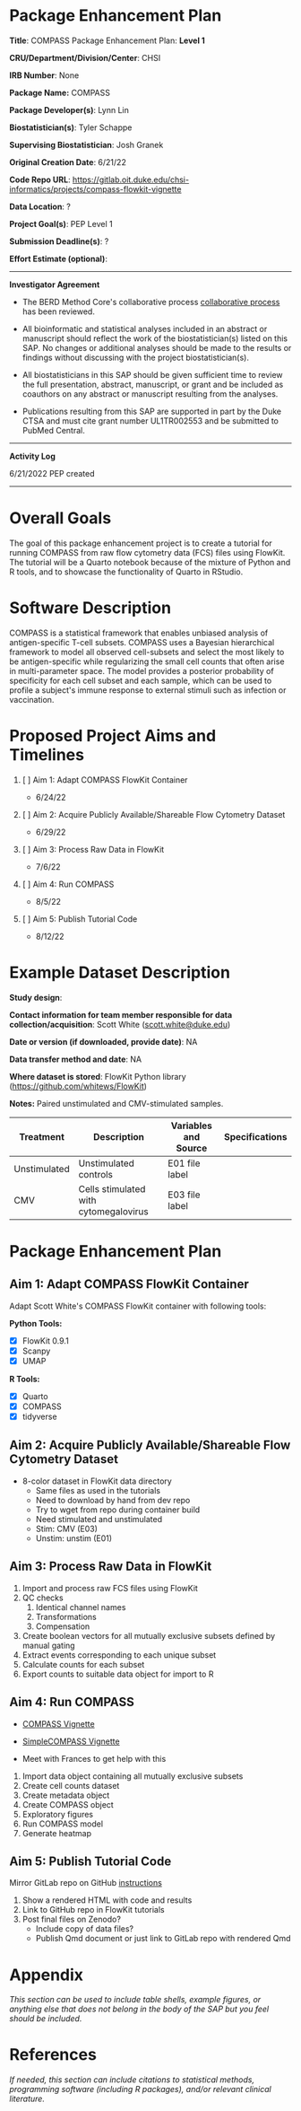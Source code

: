 # Package Enhancement Plan

**Title**: COMPASS Package Enhancement Plan: **Level 1**

**CRU/Department/Division/Center**: CHSI

**IRB Number**: None

**Package Name:** COMPASS

**Package Developer(s)**: Lynn Lin

**Biostatistician(s)**: Tyler Schappe

**Supervising Biostatistician**: Josh Granek

**Original Creation Date**: 6/21/22

**Code Repo URL**: https://gitlab.oit.duke.edu/chsi-informatics/projects/compass-flowkit-vignette

**Data Location**: ?

**Project Goal(s)**: PEP Level 1

**Submission Deadline(s)**: ?

**Effort Estimate (optional)**:

------------------------------------------------------------------------

**Investigator Agreement**

-   The BERD Method Core's collaborative process [collaborative process](https://biostat.duke.edu/sites/biostat.duke.edu/files/12%20phases%202.pdf) has been reviewed.

-   All bioinformatic and statistical analyses included in an abstract or manuscript should reflect the work of the biostatistician(s) listed on this SAP. No changes or additional analyses should be made to the results or findings without discussing with the project biostatistician(s).

-   All biostatisticians in this SAP should be given sufficient time to review the full presentation, abstract, manuscript, or grant and be included as coauthors on any abstract or manuscript resulting from the analyses.

-   Publications resulting from this SAP are supported in part by the Duke CTSA and must cite grant number UL1TR002553 and be submitted to PubMed Central.

------------------------------------------------------------------------

**Activity Log**

6/21/2022 PEP created

------------------------------------------------------------------------

# Overall Goals

The goal of this package enhancement project is to create a tutorial for running COMPASS from raw flow cytometry data (FCS) files using FlowKit. The tutorial will be a Quarto notebook because of the mixture of Python and R tools, and to showcase the functionality of Quarto in RStudio. 

# Software Description

COMPASS is a statistical framework that enables unbiased analysis of antigen-specific T-cell subsets. COMPASS uses a Bayesian hierarchical framework to model all observed cell-subsets and select the most likely to be antigen-specific while regularizing the small cell counts that often arise in multi-parameter space. The model provides a posterior probability of specificity for each cell subset and each sample, which can be used to profile a subject's immune response to external stimuli such as infection or vaccination.


# Proposed Project Aims and Timelines 

1. [ ] Aim 1: Adapt COMPASS FlowKit Container
    - 6/24/22

1. [ ] Aim 2: Acquire Publicly Available/Shareable Flow Cytometry Dataset
    - 6/29/22

2. [ ] Aim 3: Process Raw Data in FlowKit
    - 7/6/22

3. [ ] Aim 4: Run COMPASS
    - 8/5/22

4. [ ] Aim 5: Publish Tutorial Code
    - 8/12/22
 

# Example Dataset Description

**Study design**: 

**Contact information for team member responsible for data collection/acquisition**: Scott White (scott.white@duke.edu)

**Date or version (if downloaded, provide date)**: NA

**Data transfer method and date**: NA

**Where dataset is stored**: FlowKit Python library (https://github.com/whitews/FlowKit)

**Notes:** Paired unstimulated and CMV-stimulated samples. 

| Treatment   | Description                                | Variables and Source | Specifications|
|-------------|--------------------------------------------|----------------------|---------------|
|Unstimulated |Unstimulated controls                       |E01 file label        |               |
|CMV          |Cells stimulated with cytomegalovirus       |E03 file label        |               |


# Package Enhancement Plan

## Aim 1: Adapt COMPASS FlowKit Container

Adapt Scott White's COMPASS FlowKit container with following tools:

**Python Tools:**

- [X] FlowKit 0.9.1
- [X] Scanpy
- [X] UMAP

**R Tools:**

- [X] Quarto
- [X] COMPASS
- [X] tidyverse

## Aim 2: Acquire Publicly Available/Shareable Flow Cytometry Dataset

- 8-color dataset in FlowKit data directory
   + Same files as used in the tutorials
   + Need to download by hand from dev repo
   + Try to wget from repo during container build
   + Need stimulated and unstimulated
    - Stim: CMV (E03)
    - Unstim: unstim (E01)

## Aim 3: Process Raw Data in FlowKit

1. Import and process raw FCS files using FlowKit
2. QC checks
    1. Identical channel names
    2. Transformations
    3. Compensation
3. Create boolean vectors for all mutually exclusive subsets defined by manual gating
4. Extract events corresponding to each unique subset
5. Calculate counts for each subset
6. Export counts to suitable data object for import to R

## Aim 4: Run COMPASS


- [COMPASS Vignette](https://www.bioconductor.org/packages/devel/bioc/vignettes/COMPASS/inst/doc/COMPASS.html)
- [SimpleCOMPASS Vignette](https://www.bioconductor.org/packages/devel/bioc/vignettes/COMPASS/inst/doc/SimpleCOMPASS.pdf)

- Meet with Frances to get help with this

1. Import data object containing all mutually exclusive subsets
2. Create cell counts dataset
3. Create metadata object
4. Create COMPASS object
5. Exploratory figures
6. Run COMPASS model
7. Generate heatmap

## Aim 5: Publish Tutorial Code

Mirror GitLab repo on GitHub [instructions](https://docs.gitlab.com/ee/user/project/repository/mirror/push.html#set-up-a-push-mirror-from-gitlab-to-github)

1. Show a rendered HTML with code and results
2. Link to GitHub repo in FlowKit tutorials
3. Post final files on Zenodo?
    - Include copy of data files?
    - Publish Qmd document or just link to GitLab repo with rendered Qmd

# Appendix

*This section can be used to include table shells, example figures, or anything else that does not belong in the body of the SAP but you feel should be included.*

# References

*If needed, this section can include citations to statistical methods, programming software (including R packages), and/or relevant clinical literature.*


